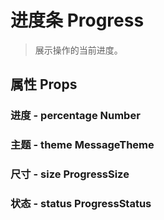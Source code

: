 <!--
 * @Author: Quarter
 * @Date: 2022-01-11 09:03:16
 * @LastEditTime: 2022-02-15 06:05:01
 * @LastEditors: Quarter
 * @Description: 进度条说明文档
 * @FilePath: /t-ui-kit/documents/docs/Progress/README.md
-->
<script setup>
import { ComponentDemo } from "documents/components";

exposeComponent("ComponentDemo");
</script>

# 进度条 Progress

> 展示操作的当前进度。

## 属性 Props

### 进度 - percentage <t-tag theme="primary" variant="light">Number</t-tag>

<component-demo url="/documents/docs/Progress/PercentageDemo.vue"></component-demo>

### 主题 - theme <t-tag theme="primary" variant="light">MessageTheme</t-tag>

<component-demo url="/documents/docs/Progress/ThemeDemo.vue"></component-demo>

### 尺寸 - size <t-tag theme="primary" variant="light">ProgressSize</t-tag>

<component-demo url="/documents/docs/Progress/SizeDemo.vue"></component-demo>

### 状态 - status <t-tag theme="primary" variant="light">ProgressStatus</t-tag>

<component-demo url="/documents/docs/Progress/StatusDemo.vue"></component-demo>